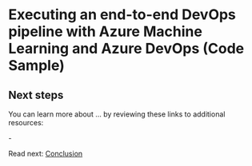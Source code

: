 # Executing an end-to-end DevOps pipeline with Azure Machine Learning and Azure DevOps (Code Sample)


## Next steps

You can learn more about ... by reviewing these links to additional resources:

-[]()

Read next: [Conclusion](../conclusion/README.md)